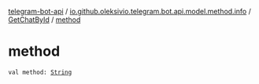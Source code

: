 [telegram-bot-api](../../index.md) / [io.github.oleksivio.telegram.bot.api.model.method.info](../index.md) / [GetChatById](index.md) / [method](./method.md)

# method

`val method: `[`String`](https://kotlinlang.org/api/latest/jvm/stdlib/kotlin/-string/index.html)